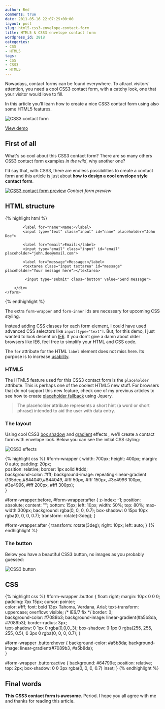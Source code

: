 ```yaml
---
author: Red
comments: true
date: 2011-05-16 22:07:29+00:00
layout: post
slug: html5-css3-envelope-contact-form
title: HTML5 & CSS3 envelope contact form
wordpress_id: 2818
categories:
- CSS
- HTML5
tags:
- CSS
- CSS3
- HTML5
---
```


Nowadays, contact forms can be found everywhere. To attract visitors' attention, you need a cool CSS3 contact form, with a catchy look, one that your visitor would love to fill. 

In this article you'll learn how to create a nice CSS3 contact form using also some HTML5 features.

![CSS3 contact form](http://www.red-team-design.com/wp-content/uploads/2011/05/contact-form.png)

<!-- more -->

[View demo](http://www.red-team-design.com/wp-content/uploads/2011/05/html5-css3-envelope-contact-form-demo.html)

## First of all

What's so cool about this CSS3 contact form? There are so many others CSS3 contact form examples _in the wild_, why another one? 

I'd say that, with CSS3, there are endless possibilities to create a contact form and this article is just about **how to design a cool envelope style contact form**.

[![CSS3 contact form preview](http://www.red-team-design.com/wp-content/uploads/2011/05/contact-form-preview.png)](http://www.red-team-design.com/wp-content/uploads/2011/05/html5-css3-envelope-contact-form-demo.html)
_Contact form preview_

## HTML structure

{% highlight html %}
<div id="form-wrapper">
    <form>
        <div id="form-inner">

            <label for="name">Name:</label>
            <input type="text" class="input" id="name" placeholder="John Doe">
        
            <label for="email">Email:</label>
            <input type="email" class="input" id="email" placeholder="john.doe@email.com">
        
            <label for="message">Message:</label>
            <textarea class="input textarea" id="message" placeholder="Your message here"></textarea>    
        
             <input type="submit" class="button" value="Send message">

        </div>
    </form>
</div>
{% endhighlight %}

The extra `form-wrapper` and `form-inner` ids are necessary for upcoming CSS styling. 

Instead adding CSS classes for each form element, I could have used advanced CSS selectors like `input[type="text"]`. But, for this demo, I just wanted to look decent on [IE6](http://www.red-team-design.com/how-to-solve-common-ie-bugs). If you don't give a damn about older browsers like IE6, feel free to simplify your HTML and CSS code.

The `for` attribute for the HTML `label` element does not miss here. Its purpose is to increase [usability](http://www.red-team-design.com/web-usability-tips-for-your-website).

### HTML5

The HTML5 feature used for this CSS3 contact form is the `placeholder` attribute. This is perhaps one of the coolest HTML5 new stuff. For browsers that do not support this new feature, check one of my previous articles to see how to create [placeholder fallback](http://www.red-team-design.com/how-to-create-a-cool-and-usable-css3-search-box) using Jquery.

> The placeholder attribute represents a short hint (a word or short phrase) intended to aid the user with data entry.


### The layout


Using cool CSS3 [box shadow](http://www.red-team-design.com/how-to-create-slick-effects-with-css3-box-shadow) and [gradient](http://www.red-team-design.com/css-gradients-quick-tutorial) effects , we'll create a contact form with envelope look. Below you can see the initial CSS styling:

![CSS3 effects](http://www.red-team-design.com/wp-content/uploads/2011/05/css-gradient-and-box-shadow.png)

{% highlight css %}
#form-wrapper {
    width: 700px;
    height: 400px;
    margin: 0 auto;
    padding: 20px;    
    position: relative;
    border: 1px solid #ddd;    
    background-color: #fff;
    background-image: repeating-linear-gradient
                        (135deg,#844049,#844049,
                        #fff 50px, #fff 150px,
                        #3e4996 100px, #3e4996,
                        #fff 200px, #fff 300px);  
}

#form-wrapper:before, #form-wrapper:after {
    z-index: -1;
    position: absolute;
    content: "";
    bottom: 15px;
    left: 10px;
    width: 50%;
    top: 80%;
    max-width:300px;
    background: rgba(0, 0, 0, 0.7);
    box-shadow: 0 15px 10px rgba(0, 0, 0, 0.7);
    transform: rotate(-3deg);
}

#form-wrapper:after {
    transform: rotate(3deg);
    right: 10px;
    left: auto;
}
{% endhighlight %}

### The button


Below you have a beautiful CSS3 button, no images as you probably guessed:

![CSS3 button](http://www.red-team-design.com/wp-content/uploads/2011/05/css3-button.png)

## CSS

{% highlight css %}
#form-wrapper .button {
    float: right;
    margin: 10px 0 0 0;
    padding: 7px 15px;
    cursor: pointer;   
    color: #fff;
    font: bold 13px Tahoma, Verdana, Arial;
    text-transform: uppercase;
    overflow: visible; /* IE6/7 fix */
    border: 0;     
    background-color: #7089b3;
    background-image: linear-gradient(#a5b8da, #7089b3);
    border-radius: 3px;    
    text-shadow: 0 1px 0 rgba(0,0,0,.3);
    box-shadow: 0 1px 0 rgba(255, 255, 255, 0.5), 0 3px 0 rgba(0, 0, 0, 0.7);
}

#form-wrapper .button:hover {
    background-color: #a5b8da;
    background-image: linear-gradient(#7089b3, #a5b8da);    
}

#form-wrapper .button:active {
    background: #64799e;
    position: relative;
    top: 2px;
    box-shadow: 0 0 3px rgba(0, 0, 0, 0.7) inset; 
}
{% endhighlight %}

## Final words

**This CSS3 contact form is awesome**. Period. I hope you all agree with me and thanks for reading this article.